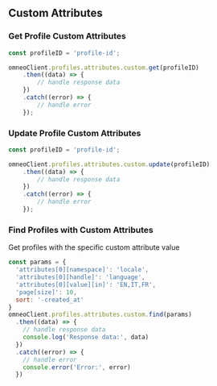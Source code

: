 ## Custom Attributes

### Get Profile Custom Attributes

```javascript
const profileID = 'profile-id';

omneoClient.profiles.attributes.custom.get(profileID)
    .then((data) => {
        // handle response data
    })
    .catch((error) => {
        // handle error
    });
```

### Update Profile Custom Attributes

```javascript
const profileID = 'profile-id';

omneoClient.profiles.attributes.custom.update(profileID)
    .then((data) => {
        // handle response data
    })
    .catch((error) => {
        // handle error
    });
```
### Find Profiles with Custom Attributes

Get profiles with the specific custom attribute value
```javascript
const params = {
  'attributes[0][namespace]': 'locale',
  'attributes[0][handle]': 'language',
  'attributes[0][value][in]': 'EN,IT,FR',
  'page[size]': 10,
  sort: '-created_at'
}
omneoClient.profiles.attributes.custom.find(params)
  .then((data) => {
    // handle response data
    console.log('Response data:', data)
  })
  .catch((error) => {
    // handle error
    console.error('Error:', error)
  })
```